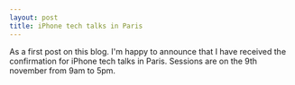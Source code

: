 ```yaml
---
layout: post
title: iPhone tech talks in Paris
---
```



As a first post on this blog. I'm happy to announce that I have received the confirmation for iPhone tech talks in Paris. Sessions are on the 9th november from 9am to 5pm.